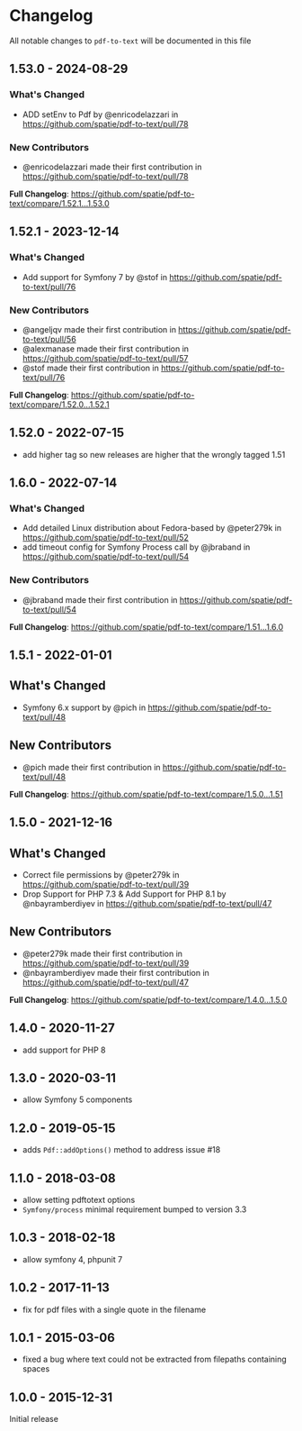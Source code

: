 # Changelog

All notable changes to `pdf-to-text` will be documented in this file

## 1.53.0 - 2024-08-29

### What's Changed

* ADD setEnv to Pdf by @enricodelazzari in https://github.com/spatie/pdf-to-text/pull/78

### New Contributors

* @enricodelazzari made their first contribution in https://github.com/spatie/pdf-to-text/pull/78

**Full Changelog**: https://github.com/spatie/pdf-to-text/compare/1.52.1...1.53.0

## 1.52.1 - 2023-12-14

### What's Changed

* Add support for Symfony 7 by @stof in https://github.com/spatie/pdf-to-text/pull/76

### New Contributors

* @angeljqv made their first contribution in https://github.com/spatie/pdf-to-text/pull/56
* @alexmanase made their first contribution in https://github.com/spatie/pdf-to-text/pull/57
* @stof made their first contribution in https://github.com/spatie/pdf-to-text/pull/76

**Full Changelog**: https://github.com/spatie/pdf-to-text/compare/1.52.0...1.52.1

## 1.52.0 - 2022-07-15

- add higher tag so new releases are higher that the wrongly tagged 1.51

## 1.6.0 - 2022-07-14

### What's Changed

- Add detailed Linux distribution about Fedora-based by @peter279k in https://github.com/spatie/pdf-to-text/pull/52
- add timeout config for Symfony Process call by @jbraband in https://github.com/spatie/pdf-to-text/pull/54

### New Contributors

- @jbraband made their first contribution in https://github.com/spatie/pdf-to-text/pull/54

**Full Changelog**: https://github.com/spatie/pdf-to-text/compare/1.51...1.6.0

## 1.5.1 - 2022-01-01

## What's Changed

- Symfony 6.x support by @pich in https://github.com/spatie/pdf-to-text/pull/48

## New Contributors

- @pich made their first contribution in https://github.com/spatie/pdf-to-text/pull/48

**Full Changelog**: https://github.com/spatie/pdf-to-text/compare/1.5.0...1.51

## 1.5.0 - 2021-12-16

## What's Changed

- Correct file permissions by @peter279k in https://github.com/spatie/pdf-to-text/pull/39
- Drop Support for PHP 7.3 & Add Support for PHP 8.1 by @nbayramberdiyev in https://github.com/spatie/pdf-to-text/pull/47

## New Contributors

- @peter279k made their first contribution in https://github.com/spatie/pdf-to-text/pull/39
- @nbayramberdiyev made their first contribution in https://github.com/spatie/pdf-to-text/pull/47

**Full Changelog**: https://github.com/spatie/pdf-to-text/compare/1.4.0...1.5.0

## 1.4.0 - 2020-11-27

- add support for PHP 8

## 1.3.0 - 2020-03-11

- allow Symfony 5 components

## 1.2.0 - 2019-05-15

- adds `Pdf::addOptions()` method to address issue #18

## 1.1.0 - 2018-03-08

- allow setting pdftotext options
- `Symfony/process` minimal requirement bumped to version 3.3

## 1.0.3 - 2018-02-18

- allow symfony 4, phpunit 7

## 1.0.2 - 2017-11-13

- fix for pdf files with a single quote in the filename

## 1.0.1 - 2015-03-06

- fixed a bug where text could not be extracted from filepaths containing spaces

## 1.0.0 - 2015-12-31

Initial release
